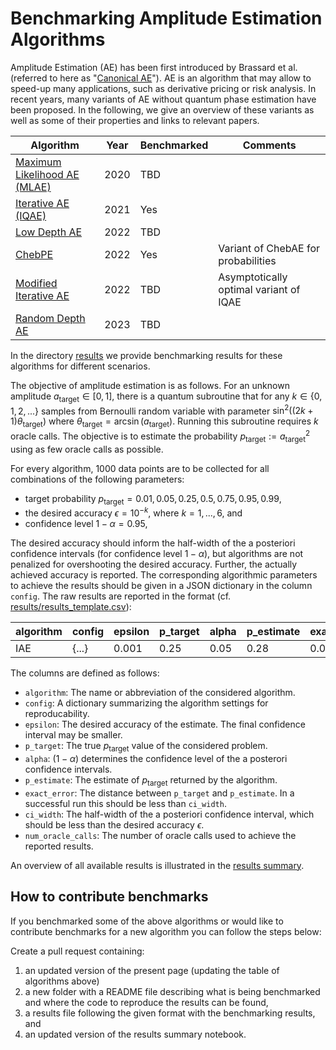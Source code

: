 # Benchmarking Amplitude Estimation Algorithms

Amplitude Estimation (AE) has been first introduced by Brassard et al. (referred to here as "[Canonical AE](https://arxiv.org/abs/quant-ph/0005055)").
AE is an algorithm that may allow to speed-up many applications, such as derivative pricing or risk analysis.
In recent years, many variants of AE without quantum phase estimation have been proposed.
In the following, we give an overview of these variants as well as some of their properties and links to relevant papers.


| Algorithm | Year | Benchmarked | Comments |
|-----------|------|-------------|----------|
| [Maximum Likelihood AE (MLAE)](https://link.springer.com/article/10.1007/s11128-019-2565-2) | 2020 | TBD |                                        |
| [Iterative AE (IQAE)](https://www.nature.com/articles/s41534-021-00379-1)                   | 2021 | Yes |                                        |
| [Low Depth AE](https://quantum-journal.org/papers/q-2022-06-27-745/)                        | 2022 | TBD |                                        |
| [ChebPE](https://arxiv.org/abs/2207.08628)                                                  | 2022 | Yes | Variant of ChebAE for probabilities    |
| [Modified Iterative AE](https://arxiv.org/abs/2208.14612)                                   | 2022 | TBD | Asymptotically optimal variant of IQAE |
| [Random Depth AE](https://arxiv.org/abs/2301.00528)                                         | 2023 | TBD |                                        |

In the directory [results](/monte_carlo_simulation/algorithms/results/) we provide benchmarking results for these algorithms for different scenarios.

The objective of amplitude estimation is as follows. For an unknown amplitude $a_\text{target} \in [0,1]$, there is a quantum subroutine that for any $k \in \{0,1,2,...\}$ samples from Bernoulli random variable with parameter $\sin^2( (2k+1) \theta_\text{target}  )$ where $\theta_\text{target} = \arcsin(a_\text{target})$. Running this subroutine requires $k$ oracle calls. The objective is to estimate the probability $p_\text{target} := a^2_\text{target}$ using as few oracle calls as possible.

For every algorithm, 1000 data points are to be collected for all combinations of the following parameters:
- target probability $p_\text{target} = 0.01, 0.05, 0.25, 0.5, 0.75, 0.95, 0.99$,
- the desired accuracy $\epsilon = 10^{-k},$ where $k = 1, ..., 6$, and
- confidence level $1-\alpha = 0.95$,

The desired accuracy should inform the half-width of the a posteriori confidence intervals (for confidence level $1-\alpha$), but algorithms are not penalized for overshooting the desired accuracy. Further, the actually achieved accuracy is reported. The corresponding algorithmic parameters to achieve the results should be given in a JSON dictionary in the column `config`.
The raw results are reported in the format (cf. [results/results_template.csv](results/results_template.csv)):


| algorithm | config | epsilon | p_target | alpha | p_estimate | exact_error | ci_width    | num_oracle_calls |
|-----------|--------|---------|----------|-------|------------|-------------|-------------|------------------|
| IAE       | {...}  | 0.001   | 0.25     | 0.05  | 0.28       | 0.03        | 0.12        | 100              |

The columns are defined as follows:
- `algorithm`: The name or abbreviation of the considered algorithm.
- `config`: A dictionary summarizing the algorithm settings for reproducability.
- `epsilon`: The desired accuracy of the estimate. The final confidence interval may be smaller. 
- `p_target`: The true $p_\text{target}$ value of the considered problem.
- `alpha`: $(1-\alpha)$ determines the confidence level of the a posterori confidence intervals.
- `p_estimate`: The estimate of $p_\text{target}$ returned by the algorithm.
- `exact_error`: The distance between `p_target` and `p_estimate`. In a successful run this should be less than `ci_width`.
- `ci_width`: The half-width of the a posteriori confidence interval, which should be less than the desired accuracy $\epsilon$.
- `num_oracle_calls`: The number of oracle calls used to achieve the reported results.

An overview of all available results is illustrated in the [results summary](results_summary.ipynb).


## How to contribute benchmarks

If you benchmarked some of the above algorithms or would like to contribute benchmarks for a new algorithm you can follow the steps below:

Create a pull request containing:
1. an updated version of the present page (updating the table of algorithms above)
2. a new folder with a README file describing what is being benchmarked and where the code to reproduce the results can be found,
3. a results file following the given format with the benchmarking results, and
4. an updated version of the results summary notebook.

